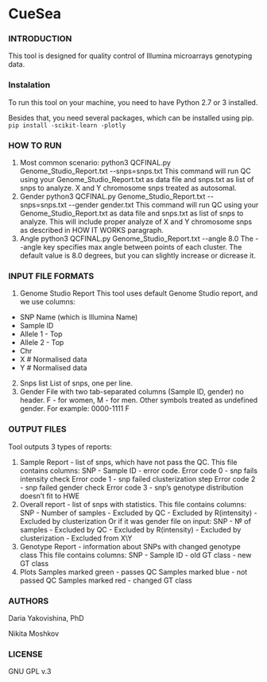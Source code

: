 # CueSea

### INTRODUCTION

This tool is designed for quality control of Illumina  microarrays genotyping data.


### Instalation

To run this tool on your machine, you need to have Python 2.7 or 3 installed.

Besides that, you need several packages, which can be installed using pip.
``
pip install -scikit-learn -plotly
``

### HOW TO RUN
1. Most common scenario:
python3 QCFINAL.py Genome_Studio_Report.txt --snps=snps.txt
This command will run QC using your Genome_Studio_Report.txt as data file and
snps.txt as list of snps to analyze. X and Y chromosome snps treated as autosomal.
2. Gender
python3 QCFINAL.py Genome_Studio_Report.txt --snps=snps.txt --gender gender.txt
This command will run QC using your Genome_Studio_Report.txt as data file and
snps.txt as list of snps to analyze. This will include proper analyze of X and Y
chromosome snps as described in HOW IT WORKS paragraph.
3. Angle
python3 QCFINAL.py Genome_Studio_Report.txt --angle 8.0
The --angle key specifies max angle between points of each cluster. The default
value is 8.0 degrees, but you can slightly increase or dicrease it.

### INPUT FILE FORMATS
1. Genome Studio Report
This tool uses default Genome Studio report, and we use columns:

- SNP Name (which is Illumina Name)
- Sample ID
- Allele 1 - Top
- Allele 2 - Top
- Chr
- X # Normalised data
- Y # Normalised data

2. Snps list
List of snps, one per line.
3. Gender
File with two tab-separated columns (Sample ID, gender) no header.
F - for women, M - for men. Other symbols treated as undefined gender.
For example:
0000-1111	F

### OUTPUT FILES
Tool outputs 3 types of reports:
1. Sample Report - list of snps, which have not pass the QC.
This file contains columns:
SNP - Sample ID - error code.
Error code 0 - snp fails  intensity check 
Error code 1 - snp failed  clusterization step
Error code 2 - snp failed gender check
Error code 3 - snp’s genotype distribution doesn’t fit to HWE
2. Overall report - list of snps with statistics.
This file contains columns:
SNP - Number of samples - Excluded by QC - Excluded by R(intensity) - Excluded by clusterization
Or if it was gender file on input:
SNP - № of samples - Excluded by QC - Excluded by R(intensity) - Excluded by clusterization - Excluded from X\Y
3. Genotype Report - information about SNPs with changed genotype class
This file contains columns:
SNP - Sample ID - old GT class - new GT class
4. Plots
Samples marked green - passes QC
Samples marked blue - not passed QC
Samples marked red - changed GT class

### AUTHORS
Daria Yakovishina, PhD

Nikita Moshkov

### LICENSE
GNU GPL v.3

